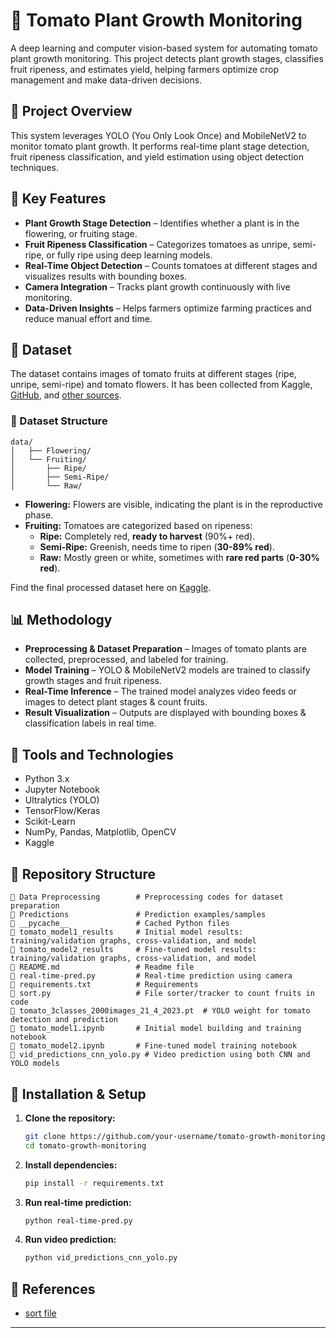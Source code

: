 # 🍅 Tomato Plant Growth Monitoring
A deep learning and computer vision-based system for automating tomato plant growth monitoring. This project detects plant growth stages, classifies fruit ripeness, and estimates yield, helping farmers optimize crop management and make data-driven decisions.

## 🌱 Project Overview
This system leverages YOLO (You Only Look Once) and MobileNetV2 to monitor tomato plant growth. It performs real-time plant stage detection, fruit ripeness classification, and yield estimation using object detection techniques.

## 📌 Key Features
- **Plant Growth Stage Detection** – Identifies whether a plant is in the flowering, or fruiting stage.
- **Fruit Ripeness Classification** – Categorizes tomatoes as unripe, semi-ripe, or fully ripe using deep learning models.
- **Real-Time Object Detection** – Counts tomatoes at different stages and visualizes results with bounding boxes.
- **Camera Integration** – Tracks plant growth continuously with live monitoring.
- **Data-Driven Insights** – Helps farmers optimize farming practices and reduce manual effort and time.

  
## 📁 Dataset  
The dataset contains images of tomato fruits at different stages (ripe, unripe, semi-ripe) and tomato flowers. It has been collected from Kaggle, [GitHub](#https://github.com/laboroai/LaboroTomato?tab=readme-ov-file#dataset-details), and [other sources](#https://redu.unicamp.br/dataset.xhtml?persistentId=doi:10.25824/redu/EP4NGO).  

### 📂 Dataset Structure  

```
data/
│   ├── Flowering/
│   └── Fruiting/
│       ├── Ripe/
│       ├── Semi-Ripe/
│       └── Raw/
```

- **Flowering:** Flowers are visible, indicating the plant is in the reproductive phase.  
- **Fruiting:** Tomatoes are categorized based on ripeness:  
  - **Ripe:** Completely red, **ready to harvest** (90%+ red).  
  - **Semi-Ripe:** Greenish, needs time to ripen (**30-89% red**).  
  - **Raw:** Mostly green or white, sometimes with **rare red parts** (**0-30% red**). 

Find the final processed dataset here on [Kaggle](#https://www.kaggle.com/datasets/shubhapandey/tomato-plant-dataset).


## 📊 Methodology

- **Preprocessing & Dataset Preparation** – Images of tomato plants are collected, preprocessed, and labeled for training.
- **Model Training** – YOLO & MobileNetV2 models are trained to classify growth stages and fruit ripeness.
- **Real-Time Inference** – The trained model analyzes video feeds or images to detect plant stages & count fruits.
- **Result Visualization** – Outputs are displayed with bounding boxes & classification labels in real time.


## 📌 Tools and Technologies

- Python 3.x
- Jupyter Notebook
- Ultralytics (YOLO)
- TensorFlow/Keras
- Scikit-Learn
- NumPy, Pandas, Matplotlib, OpenCV
- Kaggle


## 📂 Repository Structure

```
📁 Data Preprocessing        # Preprocessing codes for dataset preparation
📁 Predictions               # Prediction examples/samples
📁 __pycache__               # Cached Python files
📁 tomato_model1_results     # Initial model results: training/validation graphs, cross-validation, and model
📁 tomato_model2_results     # Fine-tuned model results: training/validation graphs, cross-validation, and model
📄 README.md                 # Readme file
📄 real-time-pred.py         # Real-time prediction using camera
📄 requirements.txt          # Requirements 
📄 sort.py                   # File sorter/tracker to count fruits in code
📄 tomato_3classes_2000images_21_4_2023.pt  # YOLO weight for tomato detection and prediction
📄 tomato_model1.ipynb       # Initial model building and training notebook
📄 tomato_model2.ipynb       # Fine-tuned model training notebook
📄 vid_predictions_cnn_yolo.py # Video prediction using both CNN and YOLO models
```


## 🚀 Installation & Setup
1. **Clone the repository:**
   ```bash
   git clone https://github.com/your-username/tomato-growth-monitoring.git
   cd tomato-growth-monitoring
   ```
2. **Install dependencies:**
   ```bash
   pip install -r requirements.txt
   ```
3. **Run real-time prediction:**
   ```bash
   python real-time-pred.py
   ```
4. **Run video prediction:**
   ```bash
   python vid_predictions_cnn_yolo.py
   ```


## 🔗 References

- [sort file](#https://github.com/abewley/sort/blob/master/sort.py)

---

